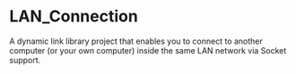 # LAN_Connection
A dynamic link library project that enables you to connect to another computer (or your own computer) inside the same LAN network via Socket support.
